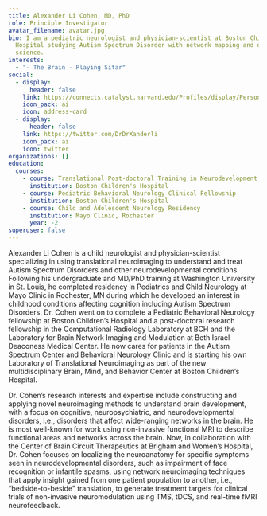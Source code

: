 ```yaml
---
title: Alexander Li Cohen, MD, PhD
role: Principle Investigator
avatar_filename: avatar.jpg
bio: I am a pediatric neurologist and physician-scientist at Boston Children’s
  Hospital studying Autism Spectrum Disorder with network mapping and data
  science.
interests:
  - "- The Brain - Playing Sitar"
social:
  - display:
      header: false
    link: https://connects.catalyst.harvard.edu/Profiles/display/Person/149497
    icon_pack: ai
    icon: address-card
  - display:
      header: false
    link: https://twitter.com/DrDrXanderli
    icon_pack: ai
    icon: twitter
organizations: []
education:
  courses:
    - course: Translational Post-doctoral Training in Neurodevelopment (T32) Fellowship
      institution: Boston Children's Hospital
    - course: Pediatric Behavioral Neurology Clinical Fellowship
      institution: Boston Children's Hospital
    - course: Child and Adolescent Neurology Residency
      institution: Mayo Clinic, Rochester
      year: -2
superuser: false
---
```

Alexander Li Cohen is a child neurologist and physician-scientist specializing in using translational neuroimaging to understand and treat Autism Spectrum Disorders and other neurodevelopmental conditions. Following his undergraduate and MD/PhD training at Washington University in St. Louis, he completed residency in Pediatrics and Child Neurology at Mayo Clinic in Rochester, MN during which he developed an interest in childhood conditions affecting cognition including Autism Spectrum Disorders. Dr. Cohen went on to complete a Pediatric Behavioral Neurology fellowship at Boston Children’s Hospital and a post-doctoral research fellowship in the Computational Radiology Laboratory at BCH and the Laboratory for Brain Network Imaging and Modulation at Beth Israel Deaconess Medical Center. He now cares for patients in the Autism Spectrum Center and Behavioral Neurology Clinic and is starting his own Laboratory of Translational Neuroimaging as part of the new multidisciplinary Brain, Mind, and Behavior Center at Boston Children’s Hospital.

Dr. Cohen’s research interests and expertise include constructing and applying novel neuroimaging methods to understand brain development, with a focus on cognitive, neuropsychiatric, and neurodevelopmental disorders, i.e., disorders that affect wide-ranging networks in the brain. He is most well-known for work using non-invasive functional MRI to describe functional areas and networks across the brain. Now, in collaboration with the Center of Brain Circuit Therapeutics at Brigham and Women’s Hospital, Dr. Cohen focuses on localizing the neuroanatomy for specific symptoms seen in neurodevelopmental disorders, such as impairment of face recognition or infantile spasms, using network neuroimaging techniques that apply insight gained from one patient population to another, i.e., “bedside-to-beside” translation, to generate treatment targets for clinical trials of non-invasive neuromodulation using TMS, tDCS, and real-time fMRI neurofeedback.